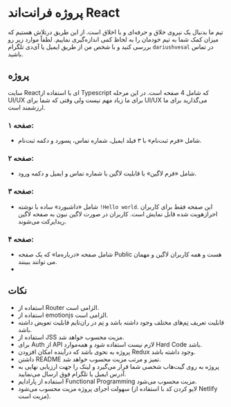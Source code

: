 # پروژه فرانت‌اند React

تیم ما بدنبال یک نیروی خلاق و حرفه‌ای و با‌ اخلاق است.
از این طریق درتلاش هستیم که میزان کمک شما به تیم خودمان را به لحاظ کمی اندازه‌گیری نماییم.
لطفاً موارد زیر رو بررسی کنید و با شخص من از طریق ایمیل یا آی‌دی تلگرام ```dariushvesal``` در تماس باشید.




## پروژه
سایت Reactای با استفاده از Typescript که شامل 4 صفحه‌ است. 
در این مرحله UI/UX برای ما زیاد مهم نیست ولی وقتی که شما برای UI/UX می‌گذارید برای ما ارزشمند است.

### صفحه ۱: 
- شامل «فرم ثبت‌نام» با ۳ فیلد ایمیل، شماره تماس، پسورد و دکمه ثبت‌نام.

### صفحه ۲:
- شامل «فرم لاگین» با قابلیت لاگین با شماره تماس و ایمیل و دکمه ورود.

### صفحه ۳:
- شامل «داشبورد» ساده با نوشته ```!Hello world```. این صفحه فقط برای کاربران احرازهویت شده قابل نمایش است. کاربران در صورت لاگین نبون به صفحه لاگین ریدایرکت می‌شوند.

### صفحه ۴:
- شامل صفحه «درباره‌ما» که یک صفحه Public  هست و همه کاربران لاگین و مهمان می توانند ببینند.
- 
## نکات
- استفاده از Router الزامی است.
- استفاده از emotionjs الزامی است.
- قابلیت تعریف تِم‌های مختلف وجود داشته باشد و تِم‌ در ران‌تایم قابلیت تعویض داشته باشد.
- استفاده از JSS مزیت محسوب خواهد شد.
- برای Auth از API لازم نیست استفاده شود و همه‌موارد Hard Code باشد.
- پروژه به نحوی باشد که درآینده امکان افزودن Redux وجود داشته باشد.
- داشتن README تمیز و مرتب مزیت محسوب خواهد شد.
- پروژه به روی گیت‌هاب شخصی شما قرار می‌گیرد و لینک را جهت ارزیابی نهایی به آدرس ایمیل یا تلگرام فوق ارسال می‌نمایید.
- استفاده از پارادایم Functional Programming مزیت محسوب می‌شود.
- سهولت اجرای پروژه مزیت محسوب می‌شود (لایو کردن کد با استفاده از Netlify مزیت است).



